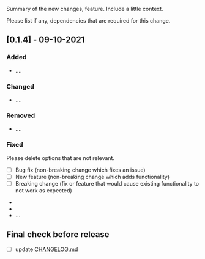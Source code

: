 Summary of the new changes, feature.
Include a little context. 

Please list if any, dependencies that are required for this change.

## [0.1.4] - 09-10-2021
### Added
- ....

### Changed
- ....

### Removed
- ....

### Fixed
Please delete options that are not relevant.
- [ ] Bug fix (non-breaking change which fixes an issue)
- [ ] New feature (non-breaking change which adds functionality)
- [ ] Breaking change (fix or feature that would cause existing functionality to not work as expected)
- 
-
- ...

## Final check before release

-[ ] update [CHANGELOG.md](https://github.com/bronz3beard/react-matrix/blob/main/docs/CHANGELOG.md)
